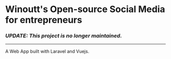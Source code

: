 # Winoutt's Open-source Social Media for entrepreneurs

### *UPDATE: This project is no longer maintained.*

----

A Web App built with Laravel and Vuejs.

